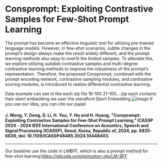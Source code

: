 # Consprompt: Exploiting Contrastive Samples for Few-Shot Prompt Learning 
The prompt has become an effective linguistic tool for utilizing
pre-trained language models. However, in few-shot scenarios, subtle changes in the prompt’s design always make the
result widely different, and the prompt learning methods
also easy to overfit the limited samples. To alleviate
this, we explore utilizing suitable contrastive samples and
multi-degree contrastive learning methods to improve the robustness of the prompt’s representation. Therefore, the proposed
Consprompt, combined with the prompt encoding network, contrastive sampling modules, and contrastive scoring modules,
is introduced to realize differential contrastive learning.

Data example can see in the each zip file 16-100 21-100....zip each contains their sbert embedding
we user the standford Sbert Embedding
![image](https://github.com/Nagin-Kim/cosprompt/assets/24890015/a6e64667-882c-4446-9c27-83daffb4a532)
If you use our idea, you can cite our paper.

#### J. Weng, Y. Deng, D. Li, H. You, Y. Hu and H. Huang, "Consprompt: Exploiting Contrastive Samples for Few-Shot Prompt Learning," ICASSP 2024 - 2024 IEEE International Conference on Acoustics, Speech and Signal Processing (ICASSP), Seoul, Korea, Republic of, 2024, pp. 6835-6839, doi: 10.1109/ICASSP48485.2024.10448403. 


___________________________________________________________________________________________________________

Our baseline use the code in LMBFF, which is also a prompt method for few-shot learning:https://gitcode.com/princeton-nlp/LM-BFF
